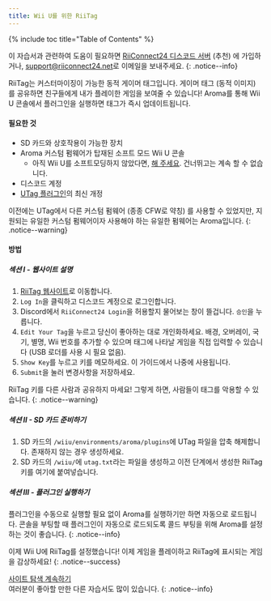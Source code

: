 ```yaml
---
title: Wii U를 위한 RiiTag
---
```


{% include toc title="Table of Contents" %}

이 자습서과 관련하여 도움이 필요하면 [RiiConnect24 디스코드 서버](https://discord.gg/rc24) (추천) 에 가입하거나, [support@riiconnect24.net](mailto:support@riiconnect24.net)로 이메일을 보내주세요.
{: .notice--info}

RiiTag는 커스터마이징이 가능한 동적 게이머 태그입니다. 게이머 태그 (동적 이미지) 를 공유하면 친구들에게 내가 플레이한 게임을 보여줄 수 있습니다! Aroma를 통해 Wii U 콘솔에서 플러그인을 실행하면 태그가 즉시 업데이트됩니다.

#### 필요한 것

- SD 카드와 상호작용이 가능한 장치
- Aroma 커스텀 펌웨어가 탑재된 소프트 모드 Wii U 콘솔
  - 아직 Wii U를 소프트모딩하지 않았다면, [해 주세요](https://wiiu.hacks.guide). 건너뛰고는 계속 할 수 없습니다.
- 디스코드 계정
- [UTag 플러그인](https://github.com/RiiConnect24/UTag/releases)의 최신 개정

이전에는 UTag에서 다른 커스텀 펌웨어 (종종 CFW로 약칭) 를 사용할 수 있었지만, 지원되는 유일한 커스텀 펌웨어이자 사용해야 하는 유일한 펌웨어는 Aroma입니다.
{: .notice--warning}

#### 방법

##### 섹션 I - 웹사이트 설명

1. [RiiTag 웹사이트](https://tag.rc24.xyz/)로 이동합니다.
2. `Log In`을 클릭하고 디스코드 계정으로 로그인합니다.
3. Discord에서 `RiiConnect24 Login`을 허용할지 물어보는 창이 뜰겁니다. `승인`을 누릅니다.
4. `Edit Your Tag`을 누르고 당신이 좋아하는 대로 개인화하세요. 배경, 오버레이, 국기, 별명, Wii 번호를 추가할 수 있으며 태그에 나타날 게임을 직접 입력할 수 있습니다 (USB 로더를 사용 시 필요 없음).
5. `Show Key`를 누르고 키를 메모하세요. 이 가이드에서 나중에 사용됩니다.
6. `Submit`을 눌러 변경사항을 저장하세요.

RiiTag 키를 다른 사람과 공유하지 마세요! 그렇게 하면, 사람들이 태그를 악용할 수 있습니다.
{: .notice--warning}

##### 섹션 II - SD 카드 준비하기

1. SD 카드의 `/wiiu/environments/aroma/plugins`에 UTag 파일을 압축 해제합니다. 존재하지 않는 경우 생성하세요.
2. SD 카드의 `/wiiu/`에 `utag.txt`라는 파일을 생성하고 이전 단계에서 생성한 RiiTag 키를 여기에 붙여넣습니다.

##### 섹션 III - 플러그인 실행하기

플러그인을 수동으로 실행할 필요 없이 Aroma를 실행하기만 하면 자동으로 로드됩니다. 콘솔을 부팅할 때 플러그인이 자동으로 로드되도록 콜드 부팅을 위해 Aroma를 설정하는 것이 좋습니다.
{: .notice--info}

이제 Wii U에 RiiTag를 설정했습니다! 이제 게임을 플레이하고 RiiTag에 표시되는 게임을 감상하세요!
{: .notice--success}

[사이트 탐색 계속하기](site-navigation)<br> 여러분이 좋아할 만한 다른 자습서도 많이 있습니다.
{: .notice--info}
